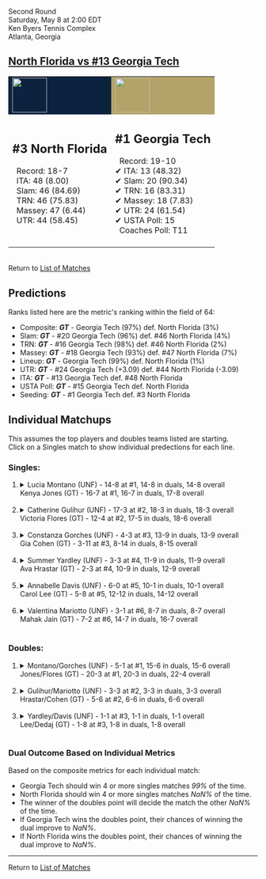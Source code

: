 Second Round  
Saturday, May 8 at 2:00 EDT  
Ken Byers Tennis Complex  
Atlanta, Georgia  
## [North Florida vs #13 Georgia Tech](https://www.ncaa.com/game/5833685)  

<table><tr style="background-color: #d9d9d9 !important"><td style="background-color: #0C2340 !important"><img src="https://www.ncaa.com/sites/default/files/images/logos/schools/n/north-florida.70.png" width="70" height="70" /></td><td style="background-color: #B3A369 !important"><img src="https://www.ncaa.com/sites/default/files/images/logos/schools/g/georgia-tech.70.png" width="70" height="70" /></td></tr><tr>
<td>  

<h2>#3 North Florida</h2>  
&nbsp; Record: 18-7<br>  
&nbsp; ITA: 48 (8.00)<br>  
&nbsp; Slam: 46 (84.69)<br>  
&nbsp; TRN: 46 (75.83)<br>  
&nbsp; Massey: 47 (6.44)<br>  
&nbsp; UTR: 44 (58.45)<br>  
<br>  

</td>
<td>  

<h2>#1 Georgia Tech</h2>  
&nbsp; Record: 19-10<br>  
&#10004; ITA: 13 (48.32)<br>  
&#10004; Slam: 20 (90.34)<br>  
&#10004; TRN: 16 (83.31)<br>  
&#10004; Massey: 18 (7.83)<br>  
&#10004; UTR: 24 (61.54)<br>  
&#10004; USTA Poll: 15<br>  
&nbsp; Coaches Poll: T11<br>  
<br>  

</td>
</tr></table>  


<br>Return to [List of Matches](../index.md)  

## Predictions  

Ranks listed here are the metric's ranking within the field of 64:  
- Composite: ***GT*** - Georgia Tech (97%) def. North Florida (3%)  
- Slam: ***GT*** - #20 Georgia Tech (96%) def. #46 North Florida (4%)  
- TRN: ***GT*** - #16 Georgia Tech (98%) def. #46 North Florida (2%)  
- Massey: ***GT*** - #18 Georgia Tech (93%) def. #47 North Florida (7%)  
- Lineup: ***GT*** - Georgia Tech (99%) def. North Florida (1%)  
- UTR: ***GT*** - #24 Georgia Tech (+3.09) def. #44 North Florida (-3.09)  
- ITA: ***GT*** - #13 Georgia Tech def. #48 North Florida  
- USTA Poll: ***GT*** - #15 Georgia Tech def. North Florida  
- Seeding: ***GT*** - #1 Georgia Tech def. #3 North Florida  

## Individual Matchups  
This assumes the top players and doubles teams listed are starting.  
Click on a Singles match to show individual predections for each line.  

### Singles:  

<ol>
<li><details>
<summary markdown="span">Lucia Montano (UNF) - 14-8 at #1, 14-8 in duals, 14-8 overall<br>Kenya Jones (GT) - 16-7 at #1, 16-7 in duals, 17-8 overall</summary>
<h4>Predictions</h4><ul>
<li>Composite: <b><i>GT</i></b> - Jones (91%) def. Montano (9%)</li>  
<li>Slam: <b><i>GT</i></b> - Jones (91%) def. Montano (9%)</li>  
<li>TRN: <b><i>GT</i></b> - Jones (97%) def. Montano (3%)</li>  
<li>Massey: <b><i>GT</i></b> - Jones (84%) def. Montano (16%)</li>  
<li>UTR: <b><i>GT</i></b> - Jones (93%) def. Montano (7%)</li>  
<li>ITA: <b><i>GT</i></b> - Jones (50.31) def. Montano (2.10)</li>  
</ul>
</details>&nbsp;</li>
<li><details>
<summary markdown="span">Catherine Gulihur (UNF) - 17-3 at #2, 18-3 in duals, 18-3 overall<br>Victoria Flores (GT) - 12-4 at #2, 17-5 in duals, 18-6 overall</summary>
<h4>Predictions</h4><ul>
<li>Composite: <b><i>GT</i></b> - Flores (78%) def. Gulihur (22%)</li>  
<li>Slam: <b><i>GT</i></b> - Flores (80%) def. Gulihur (20%)</li>  
<li>TRN: <b><i>GT</i></b> - Flores (84%) def. Gulihur (16%)</li>  
<li>Massey: <b><i>GT</i></b> - Flores (74%) def. Gulihur (26%)</li>  
<li>UTR: <b><i>GT</i></b> - Flores (73%) def. Gulihur (27%)</li>  
<li>ITA: <b><i>GT</i></b> - Flores (29.63) def. Gulihur (3.92)</li>  
</ul>
</details>&nbsp;</li>
<li><details>
<summary markdown="span">Constanza Gorches (UNF) - 4-3 at #3, 13-9 in duals, 13-9 overall<br>Gia Cohen (GT) - 3-11 at #3, 8-14 in duals, 8-15 overall</summary>
<h4>Predictions</h4><ul>
<li>Composite: <b><i>GT</i></b> - Cohen (68%) def. Gorches (32%)</li>  
<li>Slam: <b><i>GT</i></b> - Cohen (81%) def. Gorches (19%)</li>  
<li>TRN: <b><i>GT</i></b> - Cohen (79%) def. Gorches (21%)</li>  
<li>Massey: <b><i>GT</i></b> - Cohen (46%) def. Gorches (54%)</li>  
<li>UTR: <b><i>GT</i></b> - Cohen (66%) def. Gorches (34%)</li>  
<li>ITA: <b><i>GT</i></b> - Cohen (3.38) def. Gorches (1.63)</li>  
</ul>
</details>&nbsp;</li>
<li><details>
<summary markdown="span">Summer Yardley (UNF) - 3-3 at #4, 11-9 in duals, 11-9 overall<br>Ava Hrastar (GT) - 2-3 at #4, 10-9 in duals, 12-9 overall</summary>
<h4>Predictions</h4><ul>
<li>Composite: <b><i>GT</i></b> - Hrastar (96%) def. Yardley (4%)</li>  
<li>Slam: <b><i>GT</i></b> - Hrastar (97%) def. Yardley (3%)</li>  
<li>TRN: <b><i>GT</i></b> - Hrastar (96%) def. Yardley (4%)</li>  
<li>Massey: <b><i>GT</i></b> - Hrastar (95%) def. Yardley (5%)</li>  
<li>UTR: <b><i>GT</i></b> - Hrastar (95%) def. Yardley (5%)</li>  
<li>ITA: <b><i>GT</i></b> - Hrastar (5.81) def. Yardley (1.55)</li>  
</ul>
</details>&nbsp;</li>
<li><details>
<summary markdown="span">Annabelle Davis (UNF) - 6-0 at #5, 10-1 in duals, 10-1 overall<br>Carol Lee (GT) - 5-8 at #5, 12-12 in duals, 14-12 overall</summary>
<h4>Predictions</h4><ul>
<li>Composite: <b><i>GT</i></b> - Lee (84%) def. Davis (16%)</li>  
<li>Slam: <b><i>GT</i></b> - Lee (90%) def. Davis (10%)</li>  
<li>TRN: <b><i>GT</i></b> - Lee (86%) def. Davis (14%)</li>  
<li>Massey: <b><i>GT</i></b> - Lee (70%) def. Davis (30%)</li>  
<li>UTR: <b><i>GT</i></b> - Lee (91%) def. Davis (9%)</li>  
<li>ITA: <b><i>GT</i></b> - Lee (4.33) def. Davis (3.59)</li>  
</ul>
</details>&nbsp;</li>
<li><details>
<summary markdown="span">Valentina Mariotto (UNF) - 3-1 at #6, 8-7 in duals, 8-7 overall<br>Mahak Jain (GT) - 7-2 at #6, 14-7 in duals, 16-7 overall</summary>
<h4>Predictions</h4><ul>
<li>Composite: <b><i>GT</i></b> - Jain (94%) def. Mariotto (6%)</li>  
<li>Slam: <b><i>GT</i></b> - Jain (94%) def. Mariotto (6%)</li>  
<li>TRN: <b><i>GT</i></b> - Jain (97%) def. Mariotto (3%)</li>  
<li>Massey: <b><i>GT</i></b> - Jain (90%) def. Mariotto (10%)</li>  
<li>UTR: <b><i>GT</i></b> - Jain (95%) def. Mariotto (5%)</li>  
<li>ITA: <b><i>GT</i></b> - Jain (1.89) def. Mariotto (1.74)</li>  
</ul>
</details>&nbsp;</li>
</ol>

### Doubles:  

<ol>
<li><details>
<summary markdown="span">Montano/Gorches (UNF) - 5-1 at #1, 15-6 in duals, 15-6 overall<br>Jones/Flores (GT) - 20-3 at #1, 20-3 in duals, 22-4 overall</summary>
<br>Sorry, we don't have any metrics for this match
</details>&nbsp;</li>
<li><details>
<summary markdown="span">Gulihur/Mariotto (UNF) - 3-3 at #2, 3-3 in duals, 3-3 overall<br>Hrastar/Cohen (GT) - 5-6 at #2, 6-6 in duals, 6-6 overall</summary>
<br>Sorry, we don't have any metrics for this match
</details>&nbsp;</li>
<li><details>
<summary markdown="span">Yardley/Davis (UNF) - 1-1 at #3, 1-1 in duals, 1-1 overall<br>Lee/Dedaj (GT) - 1-8 at #3, 1-8 in duals, 1-8 overall</summary>
<br>Sorry, we don't have any metrics for this match
</details>&nbsp;</li>
</ol>

### Dual Outcome Based on Individual Metrics  
  
Based on the composite metrics for each individual match:  
- Georgia Tech should win 4 or more singles matches _99%_ of the time.  
- North Florida should win 4 or more singles matches _NaN%_ of the time.  
- The winner of the doubles point will decide the match the other _NaN%_ of the time.  
- If Georgia Tech wins the doubles point, their chances of winning the dual improve to _NaN%_.  
- If North Florida wins the doubles point, their chances of winning the dual improve to _NaN%_.  
  
------

Return to [List of Matches](../index.md)  
